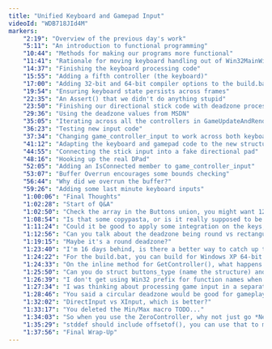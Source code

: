 ```yaml
---
title: "Unified Keyboard and Gamepad Input"
videoId: "WDB718JId4M"
markers:
    "2:19": "Overview of the previous day's work"
    "5:11": "An introduction to functional programming"
    "10:44": "Methods for making our programs more functional"
    "11:41": "Rationale for moving keyboard handling out of Win32MainWindowCallback()"
    "14:37": "Finishing the keyboard processing code"
    "15:55": "Adding a fifth controller (the keyboard)"
    "17:00": "Adding 32-bit and 64-bit compiler options to the build.bat"
    "19:54": "Ensuring keyboard state persists across frames"
    "22:35": "An Assert() that we didn't do anything stupid"
    "23:50": "Finishing our directional stick code with deadzone processing, no zombies."
    "29:36": "Using the deadzone values from MSDN"
    "35:05": "Iterating across all the controllers in GameUpdateAndRender()"
    "36:23": "Testing new input code"
    "37:34": "Changing game_controller_input to work across both keyboard and gamepad"
    "41:12": "Adapting the keyboard and gamepad code to the new structure"
    "44:55": "Connecting the stick input into a fake directional pad"
    "48:16": "Hooking up the real DPad"
    "52:05": "Adding an IsConnected member to game_controller_input"
    "53:07": "Buffer Overrun encourages some bounds checking"
    "56:44": "Why did we overrun the buffer?"
    "59:26": "Adding some last minute keyboard inputs"
    "1:00:06": "Final Thoughts"
    "1:02:28": "Start of Q&A"
    "1:02:50": "Check the array in the Buttons union, you might want 12 now that you've added start and back"
    "1:08:54": "Is that some copypasta, or is it really supposed to be all MoveLefts?"
    "1:11:24": "Could it be good to apply some integration on the keys, so we don't just set the value to binary -1/1?"
    "1:12:56": "Can you talk about the deadzone being round vs rectangular at hardware USB, HID, and XInput API layers?"
    "1:19:15": "Maybe it's a round deadzone?"
    "1:23:40": "I'm 16 days behind, is there a better way to catch up than watching all the days on YouTube?"
    "1:24:22": "For the build.bat, you can build for Windows XP 64-bit using 5.2 instead of 5.1"
    "1:24:33": "On the inline method for GetController(), what happens if you pass in -1 for index?"
    "1:25:50": "Can you do struct buttons_type (name the structure) and still get the benefits..?"
    "1:26:39": "I don't get using Win32 prefix for function names when compiling for 64-bit."
    "1:27:34": "I was thinking about processing game input in a separate thread so it is framerate independent, but I heard you could introduce input lag. Is that true?"
    "1:28:46": "You said a circular deadzone would be good for gameplay, why don't you just make it circular? The deadzone would just be a little bit bigger."
    "1:32:02": "DirectInput vs XInput, which is better?"
    "1:33:17": "You deleted the Min/Max macro TODO..."
    "1:34:03": "So when you use the ZeroController, why not just go *NewKeyboardController = {}?"
    "1:35:29": "stddef should include offsetof(), you can use that to make your assert a little simpler."
    "1:37:56": "Final Wrap-Up"
---
```

